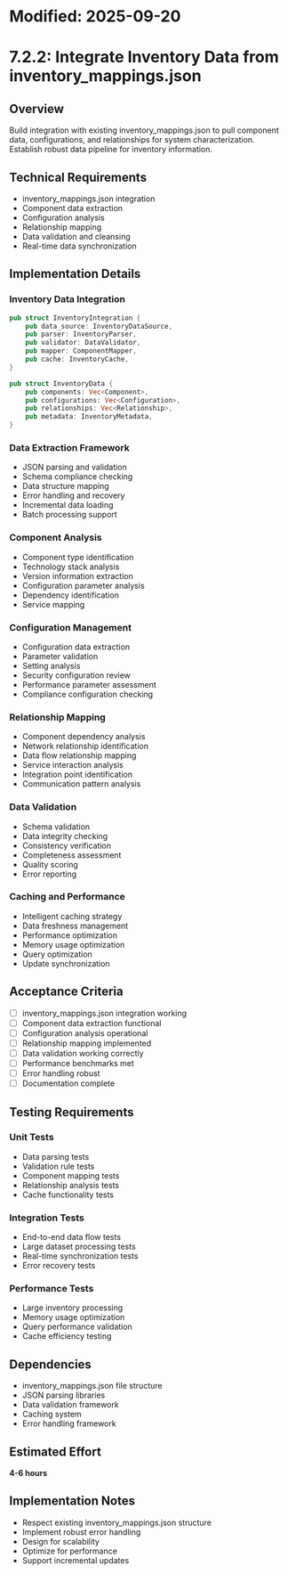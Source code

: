# Modified: 2025-09-20

# 7.2.2: Integrate Inventory Data from inventory_mappings.json

## Overview
Build integration with existing inventory_mappings.json to pull component data, configurations, and relationships for system characterization. Establish robust data pipeline for inventory information.

## Technical Requirements
- inventory_mappings.json integration
- Component data extraction
- Configuration analysis
- Relationship mapping
- Data validation and cleansing
- Real-time data synchronization

## Implementation Details

### Inventory Data Integration
```rust
pub struct InventoryIntegration {
    pub data_source: InventoryDataSource,
    pub parser: InventoryParser,
    pub validator: DataValidator,
    pub mapper: ComponentMapper,
    pub cache: InventoryCache,
}

pub struct InventoryData {
    pub components: Vec<Component>,
    pub configurations: Vec<Configuration>,
    pub relationships: Vec<Relationship>,
    pub metadata: InventoryMetadata,
}
```

### Data Extraction Framework
- JSON parsing and validation
- Schema compliance checking
- Data structure mapping
- Error handling and recovery
- Incremental data loading
- Batch processing support

### Component Analysis
- Component type identification
- Technology stack analysis
- Version information extraction
- Configuration parameter analysis
- Dependency identification
- Service mapping

### Configuration Management
- Configuration data extraction
- Parameter validation
- Setting analysis
- Security configuration review
- Performance parameter assessment
- Compliance configuration checking

### Relationship Mapping
- Component dependency analysis
- Network relationship identification
- Data flow relationship mapping
- Service interaction analysis
- Integration point identification
- Communication pattern analysis

### Data Validation
- Schema validation
- Data integrity checking
- Consistency verification
- Completeness assessment
- Quality scoring
- Error reporting

### Caching and Performance
- Intelligent caching strategy
- Data freshness management
- Performance optimization
- Memory usage optimization
- Query optimization
- Update synchronization

## Acceptance Criteria
- [ ] inventory_mappings.json integration working
- [ ] Component data extraction functional
- [ ] Configuration analysis operational
- [ ] Relationship mapping implemented
- [ ] Data validation working correctly
- [ ] Performance benchmarks met
- [ ] Error handling robust
- [ ] Documentation complete

## Testing Requirements

### Unit Tests
- Data parsing tests
- Validation rule tests
- Component mapping tests
- Relationship analysis tests
- Cache functionality tests

### Integration Tests
- End-to-end data flow tests
- Large dataset processing tests
- Real-time synchronization tests
- Error recovery tests

### Performance Tests
- Large inventory processing
- Memory usage optimization
- Query performance validation
- Cache efficiency testing

## Dependencies
- inventory_mappings.json file structure
- JSON parsing libraries
- Data validation framework
- Caching system
- Error handling framework

## Estimated Effort
**4-6 hours**

## Implementation Notes
- Respect existing inventory_mappings.json structure
- Implement robust error handling
- Design for scalability
- Optimize for performance
- Support incremental updates
